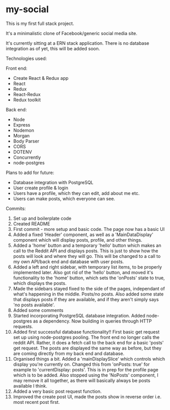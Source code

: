 # my-social

This is my first full stack project.

It's a minimalistic clone of Facebook/generic social media site.

It's currently sitting at a ERN stack application. There is no database integration as of yet, this will be added soon.

Technologies used:

Front end:
- Create React & Redux app
- React
- Redux
- React-Redux
- Redux toolkit


Back end:
- Node
- Express
- Nodemon
- Morgan
- Body Parser
- CORS
- DOTENV
- Concurrently
- node-postgres

Plans to add for future:
- Database integration with PostgreSQL
- User create profile & login
- Users have a profile, which they can edit, add about me etc.
- Users can make posts, which everyone can see.


Commits:
1. Set up and boilerplate code
2. Created README
3. First commit - more setup and basic code. The page now has a basic UI
4. Added a fixed 'Header' component, as well as a 'MainDataDisplay' component which will display posts, profile, and other things.
5. Added a 'home' button and a temporary 'hello' button which makes an call to the Reddit API and displays posts. This is just to show how the posts will look and where they will go. This will be changed to a call to my own API/back end and database with user posts.
6. Added a left and right sidebar, with temporary list items, to be properly implemented later. Also got rid of the 'hello' button, and moved it's functionality to the 'home' button, which sets the 'onPosts' state to true, which displays the posts.
7. Made the sidebars stayed fixed to the side of the pages, independant of what's happening in the middle. Posts/no posts. Also added some state that displays posts if they are available, and if they aren't simply says 'no posts available'.
8. Added some comments
9. Started incorporating PostgreSQL database integration. Added node-postgres as a dependency. Now building in queries through HTTP requests.
10. Added first successful database functionality!! First basic get request set up using node-postgres pooling. The front end no longer calls the reddit API. Rather, it does a fetch call to the back end for a basic 'posts' get request. The posts are displayed the same way as before, but they are coming directly from my back end and database.
11. Organised things a bit. Added a 'mainDisplaySlice' which controls which display you're currently on. Changed this from 'onPosts: true' for example to 'currentDisplay: posts'. This is in prep for the profile page which is to be added. Also stopped using the 'NoPosts' component, I may remove it all together, as there will basically always be posts available I think.
12. Added a very basic post request function.
13. Improved the create post UI, made the posts show in reverse order i.e. most recent post first.
